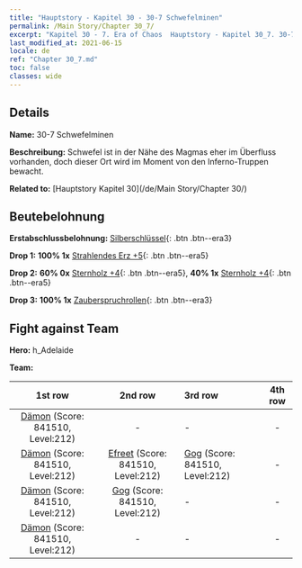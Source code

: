 ```yaml
---
title: "Hauptstory - Kapitel 30 - 30-7 Schwefelminen"
permalink: /Main Story/Chapter 30_7/
excerpt: "Kapitel 30 - 7. Era of Chaos  Hauptstory - Kapitel 30_7. 30-7 Schwefelminen"
last_modified_at: 2021-06-15
locale: de
ref: "Chapter 30_7.md"
toc: false
classes: wide
---
```


## Details

 **Name:** 30-7 Schwefelminen

 **Beschreibung:** Schwefel ist in der Nähe des Magmas eher im Überfluss vorhanden, doch dieser Ort wird im Moment von den Inferno-Truppen bewacht.

 **Related to:** [Hauptstory Kapitel 30](/de/Main Story/Chapter 30/)

## Beutebelohnung

 **Erstabschlussbelohnung:** [Silberschlüssel](/ItemsDE/con_693/){: .btn .btn--era3}

 **Drop 1:** **100% 1x** [Strahlendes Erz +5](/ItemsDE/mat_96/){: .btn .btn--era5}

 **Drop 2:** **60% 0x** [Sternholz +4](/ItemsDE/mat_90/){: .btn .btn--era5}, **40% 1x** [Sternholz +4](/ItemsDE/mat_90/){: .btn .btn--era5}

 **Drop 3:** **100% 1x** [Zauberspruchrollen](/ItemsDE/con_694/){: .btn .btn--era3}


## Fight against Team
 **Hero:** h_Adelaide

 **Team:**


  | 1st row | 2nd row | 3rd row | 4th row |
  |:----:|:----:|:----|:----:|
  | [Dämon](/de/units/Demon/) (Score: 841510, Level:212)  | - | - | - |
  | [Dämon](/de/units/Demon/) (Score: 841510, Level:212)  | [Efreet](/de/units/Efreeti/) (Score: 841510, Level:212)  | [Gog](/de/units/Gog/) (Score: 841510, Level:212)  | - |
  | [Dämon](/de/units/Demon/) (Score: 841510, Level:212)  | [Gog](/de/units/Gog/) (Score: 841510, Level:212)  | - | - |
  | [Dämon](/de/units/Demon/) (Score: 841510, Level:212)  | - | - | - |


